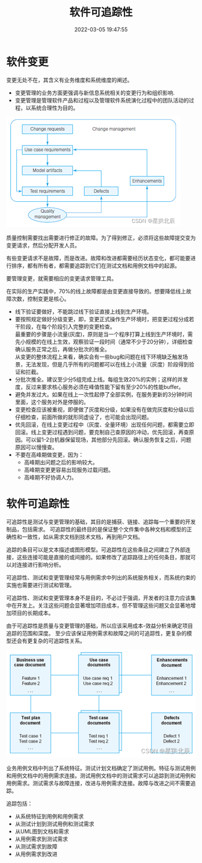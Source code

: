 ﻿---
title: 软件可追踪性
date: 2022-03-05 19:47:55
summary: 本文分享软件变更管理与可追踪性的相关内容。
tags:
- 软件质量
- 软件工程
categories:
- 软件工程
---

# 软件变更

变更无处不在，其含义有业务维度和系统维度的阐述。
- 变更管理的业务方面更强调与新信息系统相关的变更行为和组织影响.
- 变更管理是管理软件产品和过程以及管理软件系统演化过程中的团队活动的过程，以系统合理性为目的。

![](../../../images/软件工程/软件质量/软件可追踪性/1.png)

质量控制需要找出需要进行修正的故障。为了得到修正，必须将这些故障提交变为变更请求，然后分配开发人员。

有些变更请求不是故障，而是改进。故障和改进都需要经历状态变化，都可能要进行排序，都有所有者，都需要追踪到它们在测试文档和用例文档中的起源。

要管理变更，就需要相应的变更请求管理工具。

在实际的生产实践中，70%的线上故障都是由变更直接导致的。想要降低线上故障次数，控制变更是核心。
- 线下验证要做好，不能跳过线下验证直接上线到生产环境。
- 要按照规定做好分级变更，即，变更正式操作生产环境时，把变更过程分成若干阶段，在每个阶段引入完整的变更检查。<br>最重要的步骤是小流量(灰度)，原则是当一个程序打算上线到生产环境时，需先小规模的在线上生效，观察验证一段时间（通常不少于20分钟），详细检查确认服务正常之后，再做分批次的推全。<br>从变更的整体流程上来看，确实会有一些bug和问题在线下环境缺乏触发场景，无法发现，但是几乎所有的问题都可以在线上小流量（灰度）阶段得到验证和拦截。
- 分批次推全。建议至少分5组完成上线。每组生效20%的实例；这样的并发度，反过来要求核心服务必须在峰值性能下留有至少20%的性能buffer。
- 避免并发过大。如果在线上一次性起停了全部实例，在服务更新的3分钟时间里面，这个服务对外是停服的。
- 变更检查应该被重视，即便做了灰度和分级，如果没有在做完灰度和分级以后仔细检查，前面所做的就形同虚设了，也可能会出现问题。
- 优先回滚，在线上变更过程中（灰度、全量环境）出现任何问题，都需要立即回滚。线上变更过程遇到问题，要克制自己查原因的冲动，优先回滚，再查原因。可以留1-2台机器保留现场，其他部分先回滚。确认服务恢复之后，问题原因可以慢慢查。
- 不要在高峰期做变更，因为：
    - 高峰期出问题之后的影响较大。
    - 高峰期变更更容易出现服务过载问题。
    - 高峰期不好协调人力。

# 软件可追踪性

可追踪性是测试与变更管理的基础，其目的是捕获、链接、追踪每一个重要的开发制品，包括需求。
可追踪性的最终目的是保证整个文件集中各种文档和模型的正确性和一致性，如从需求文档到技术文档，再到用户文档。

追踪的条目可以是文本描述或图形模型。可追踪性在这些条目之间建立了外部连接，这些连接可能是直接的或间接的。如果修改了追踪路径上的任何条目，那就可以对连接进行影响分析。

可追踪性、测试和变更管理经常与用例需求中列出的系统服务相关，而系统约束的实施也需要进行测试和管理。

可追踪性、测试和变更管理本身不是目的，不必过于强调，开发者的注意力应该集中在开发上。关注这些问题会显著增加项目成本，但不管理这些问题又会显著地增加项目的长期成本。

由于可追踪性是质量与变更管理的基础，所以应该采用成本-效益分析来确定项目追踪的范围和深度。
至少应该保证用例需求和故障之间的可追踪性，更复杂的模型还会有更复杂的可追踪性关系。

![](../../../images/软件工程/软件质量/软件可追踪性/2.png)

业务用例文档中列出了系统特征。测试计划文档确定了测试用例。特征与测试用例和用例文档中的用例需求连接。测试用例文档中的测试需求可以追踪到测试用例和用例需求。测试需求与故障连接，改进与用例需求连接。故障与改进之间不需要追踪。

追踪包括：
- 从系统特征到用例和用例需求
- 从测试计划到测试用例和测试需求
- 从UML图到文档和需求
- 从用例需求到测试需求
- 从测试需求到故障
- 从用例需求到改进
